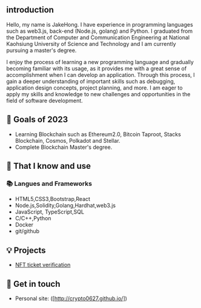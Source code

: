 ## introduction

Hello, my name is JakeHong. I have experience in programming languages such as web3.js, back-end (Node.js, golang) and Python. I graduated from the Department of Computer and Communication Engineering at National Kaohsiung University of Science and Technology and I am currently pursuing a master's degree.

I enjoy the process of learning a new programming language and gradually becoming familiar with its usage, as it provides me with a great sense of accomplishment when I can develop an application. Through this process, I gain a deeper understanding of important skills such as debugging, application design concepts, project planning, and more. I am eager to apply my skills and knowledge to new challenges and opportunities in the field of software development.

## 🔭 Goals of 2023
- Learning Blockchain such as Ethereum2.0, Bitcoin Taproot, Stacks Blockchain, Cosmos, Polkadot and Stellar.
- Complete Blockchain Master's degree.

## 🧠 That I know and use
### 📚 Langues and Frameworks
- HTML5,CSS3,Bootstrap,React
- Node.js,Solidity,Golang,Hardhat,web3.js
- JavaScript, TypeScript,SQL
- C/C++,Python
- Docker
- git/github
## 💡 Projects
- [NFT ticket verification]([https://crypto0627.github.io/nft-boneboss/](https://dev.d3o8tmv3x7j8le.amplifyapp.com/))

## 🔗 Get in touch
- Personal site: ([http://crypto0627.github.io/])
